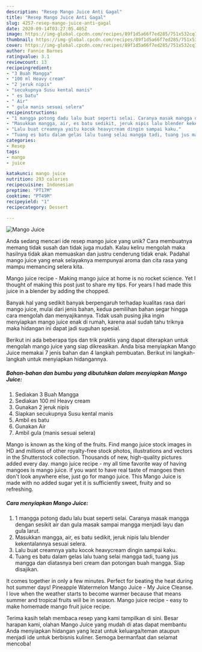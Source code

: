 ```yaml
---
description: "Resep Mango Juice Anti Gagal"
title: "Resep Mango Juice Anti Gagal"
slug: 4257-resep-mango-juice-anti-gagal
date: 2020-09-14T03:27:05.405Z
image: https://img-global.cpcdn.com/recipes/89f1d5a66f7ed285/751x532cq70/mango-juice-foto-resep-utama.jpg
thumbnail: https://img-global.cpcdn.com/recipes/89f1d5a66f7ed285/751x532cq70/mango-juice-foto-resep-utama.jpg
cover: https://img-global.cpcdn.com/recipes/89f1d5a66f7ed285/751x532cq70/mango-juice-foto-resep-utama.jpg
author: Fannie Barnes
ratingvalue: 3.1
reviewcount: 13
recipeingredient:
- "3 Buah Mangga"
- "100 ml Heavy cream"
- "2 jeruk nipis"
- "secukupnya Susu kental manis"
- " es batu"
- " Air"
- " gula manis sesuai selera"
recipeinstructions:
- "1 mangga potong dadu lalu buat seperti selai. Caranya masak mangga dengan sesikit air dan gula masak sampai mangga menjadi layu dan gula larut."
- "Masukkan mangga, air, es batu sedikit, jeruk nipis lalu blender kekentalannya sesuai selera."
- "Lalu buat creamnya yaitu kocok heavycream dingin sampai kaku."
- "Tuang es batu dalam gelas lalu tuang selai mangga tadi, tuang jus mangga dan diatasnya beri cream dan potongan buah mangga. Siap disajikan."
categories:
- Resep
tags:
- mango
- juice

katakunci: mango juice 
nutrition: 293 calories
recipecuisine: Indonesian
preptime: "PT17M"
cooktime: "PT49M"
recipeyield: "1"
recipecategory: Dessert

---
```



![Mango Juice](https://img-global.cpcdn.com/recipes/89f1d5a66f7ed285/751x532cq70/mango-juice-foto-resep-utama.jpg)

Anda sedang mencari ide resep mango juice yang unik? Cara membuatnya memang tidak susah dan tidak juga mudah. Kalau keliru mengolah maka hasilnya tidak akan memuaskan dan justru cenderung tidak enak. Padahal mango juice yang enak selayaknya mempunyai aroma dan cita rasa yang mampu memancing selera kita.

Mango juice recipe - Making mango juice at home is no rocket science. Yet I thought of making this post just to share my tips. For years I had made this juice in a blender by adding the chopped.

Banyak hal yang sedikit banyak berpengaruh terhadap kualitas rasa dari mango juice, mulai dari jenis bahan, kedua pemilihan bahan segar hingga cara mengolah dan menyajikannya. Tidak usah pusing jika ingin menyiapkan mango juice enak di rumah, karena asal sudah tahu triknya maka hidangan ini dapat jadi suguhan spesial.


Berikut ini ada beberapa tips dan trik praktis yang dapat diterapkan untuk mengolah mango juice yang siap dikreasikan. Anda bisa menyiapkan Mango Juice memakai 7 jenis bahan dan 4 langkah pembuatan. Berikut ini langkah-langkah untuk menyiapkan hidangannya.

<!--inarticleads1-->

##### Bahan-bahan dan bumbu yang dibutuhkan dalam menyiapkan Mango Juice:

1. Sediakan 3 Buah Mangga
1. Sediakan 100 ml Heavy cream
1. Gunakan 2 jeruk nipis
1. Siapkan secukupnya Susu kental manis
1. Ambil  es batu
1. Gunakan  Air
1. Ambil  gula (manis sesuai selera)


Mango is known as the king of the fruits. Find mango juice stock images in HD and millions of other royalty-free stock photos, illustrations and vectors in the Shutterstock collection. Thousands of new, high-quality pictures added every day. mango juice recipe - my all time favorite way of having mangoes is mango juice. if you want to have real taste of mangoes then don&#39;t look anywhere else, just go for mango juice. This Mango Juice is made with no added sugar yet it is sufficiently sweet, fruity and so refreshing. 

<!--inarticleads2-->

##### Cara menyiapkan Mango Juice:

1. 1 mangga potong dadu lalu buat seperti selai. Caranya masak mangga dengan sesikit air dan gula masak sampai mangga menjadi layu dan gula larut.
1. Masukkan mangga, air, es batu sedikit, jeruk nipis lalu blender kekentalannya sesuai selera.
1. Lalu buat creamnya yaitu kocok heavycream dingin sampai kaku.
1. Tuang es batu dalam gelas lalu tuang selai mangga tadi, tuang jus mangga dan diatasnya beri cream dan potongan buah mangga. Siap disajikan.


It comes together in only a few minutes. Perfect for beating the heat during hot summer days! Pineapple Watermelon Mango Juice - My Juice Cleanse. I love when the weather starts to become warmer because that means summer and tropical fruits will be in season. Mango juice recipe - easy to make homemade mango fruit juice recipe. 

Terima kasih telah membaca resep yang kami tampilkan di sini. Besar harapan kami, olahan Mango Juice yang mudah di atas dapat membantu Anda menyiapkan hidangan yang lezat untuk keluarga/teman ataupun menjadi ide untuk berbisnis kuliner. Semoga bermanfaat dan selamat mencoba!
